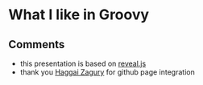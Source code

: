 # What I like in Groovy

## Comments
- this presentation is based on [reveal.js](https://github.com/hakimel/reveal.js)
- thank you [Haggai Zagury](http://www.tikalk.com/devops/deploy-revealjs-slideshow-github-pages) for github page integration
